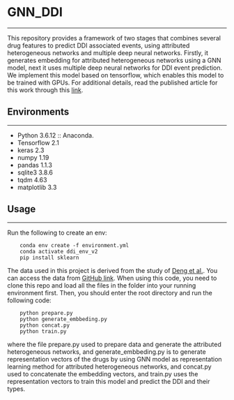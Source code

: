 # GNN_DDI
---
This repository provides a framework of two stages that combines several drug features to predict DDI associated events, using attributed heterogeneous networks and multiple deep neural networks. Firstly, it generates embedding for attributed heterogeneous networks using a GNN model,  next it uses multiple deep neural networks for DDI event prediction. We implement this model based on tensorflow, which enables this model to be trained with GPUs. 
For additional details, read the published article for this work through this [link](https://doi.org/10.1038/s41598-022-19999-4).

## Environments
---
- Python 3.6.12 :: Anaconda.
- Tensorflow 2.1
- keras 2.3
- numpy 1.19
- pandas 1.1.3
- sqlite3 3.8.6
- tqdm 4.63
- matplotlib 3.3

## Usage
---
Run the following to create an env: 
```
    conda env create -f environment.yml
    conda activate ddi_env_v2
    pip install sklearn
```

The data used in this project is derived from the study of [Deng et al.](https://doi.org/10.1093/bioinformatics/btaa501). You can access the data from [GitHub link](https://github.com/YifanDengWHU/DDIMDL).
When using this code, you need to clone this repo and load all the files in the folder into your running environment first. Then, you should enter the root directory and run the following code:
```
    python prepare.py
    python generate_embbeding.py
    python concat.py
    python train.py
```
where the file prepare.py used to prepare data and generate the attributed heterogeneous networks, and generate_embbeding.py is to generate representation vectors of the drugs by using GNN model as representation learning method for attributed heterogeneous networks, and concat.py used to concatenate the embedding vectors, and train.py uses the representation vectors to train this model and predict the DDI and their types.

